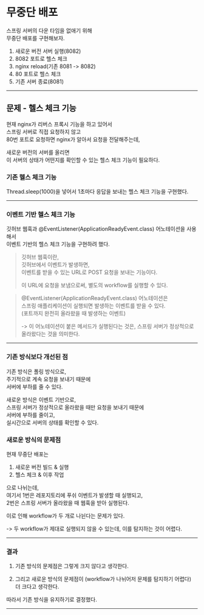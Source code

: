 # 무중단 배포 

스프링 서버의 다운 타임을 없애기 위해  
무중단 배포를 구현해보자.

1. 새로운 버전 서버 실행(8082)
2. 8082 포트로 헬스 체크
3. nginx reload(기존 8081 -> 8082)
4. 80 포트로 헬스 체크
5. 기존 서버 종료(8081)

---

## 문제 - 헬스 체크 기능

현재 nginx가 리버스 프록시 기능을 하고 있어서  
스프링 서버로 직접 요청하지 않고  
80번 포트로 요청하면 nginx가 알아서 요청을 전달해주는데,  

새로운 버전의 서버를 올리면  
이 서버의 상태가 어떤지를 확인할 수 있는 헬스 체크 기능이 필요하다.

### 기존 헬스 체크 기능

Thread.sleep(1000)을 넣어서 1초마다 응답을 보내는 헬스 체크 기능을 구현했다.

---

### 이벤트 기반 헬스 체크 기능 

깃허브 웹훅과 @EventListener(ApplicationReadyEvent.class) 어노테이션을 사용해서  
이벤트 기반의 헬스 체크 기능을 구현하려 했다.

> 깃허브 웹훅이란,  
> 깃허브에서 이벤트가 발생하면,  
> 이벤트를 받을 수 있는 URL로 POST 요청을 보내는 기능이다.
> 
> 이 URL에 요청을 보냄으로써, 별도의 workflow를 실행할 수 있다.

> @EventListener(ApplicationReadyEvent.class) 어노테이션은  
> 스프링 애플리케이션이 실행되면 발생하는 이벤트를 받을 수 있다.  
> (포트까지 완전히 올라왔을 때 발생하는 이벤트)
> 
> -> 이 어노테이션이 붙은 메서드가 실행된다는 것은, 스프링 서버가 정상적으로 올라왔다는 것을 의미한다.

---

### 기존 방식보다 개선된 점

기존 방식은 폴링 방식으로,  
주기적으로 계속 요청을 보내기 때문에  
서버에 부하를 줄 수 있다.

새로운 방식은 이벤트 기반으로,  
스프링 서버가 정상적으로 올라왔을 때만 요청을 보내기 때문에  
서버에 부하를 줄이고,  
실시간으로 서버의 상태를 확인할 수 있다.

### 새로운 방식의 문제점

현재 무중단 배포는  
1. 새로운 버전 빌드 & 실행
2. 헬스 체크 & 이후 작업

으로 나뉘는데,  
여기서 1번은 레포지토리에 푸쉬 이벤트가 발생할 때 실행되고,  
2번은 스프링 서버가 올라왔을 때 웹훅을 받아 실행된다.

이로 인해 workflow가 두 개로 나뉜다는 문제가 있다.

-> 두 workflow가 제대로 실행되지 않을 수 있는데, 이를 탐지하는 것이 어렵다.

---

### 결과

1. 기존 방식의 문제점은 그렇게 크지 않다고 생각한다.

2. 그리고 새로운 방식의 문제점이
   (workflow가 나뉘어저 문제를 탐지하기 어렵다)  
   더 크다고 생각한다.

따라서 기존 방식을 유지하기로 결정했다.

---